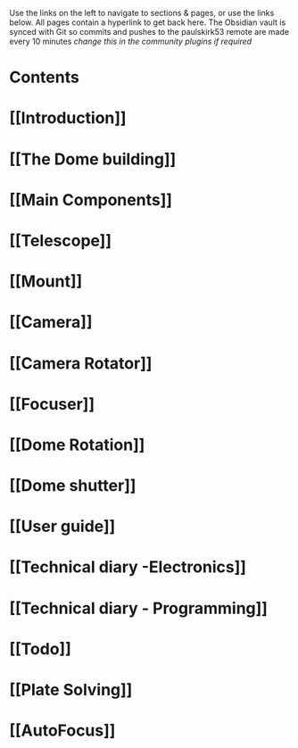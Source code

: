 Use the links on the left to navigate to sections & pages, or use the links below. All pages contain a hyperlink to get back here.
The Obsidian vault is synced with Git so commits and pushes to the paulskirk53 remote are made every 10 minutes *change this in the community plugins if required*

# Contents
# [[Introduction]]
# [[The Dome building]]
# [[Main Components]]
# [[Telescope]]
# [[Mount]]
# [[Camera]]
# [[Camera Rotator]]
# [[Focuser]]
# [[Dome  Rotation]]
# [[Dome shutter]]

# [[User guide]]

# [[Technical diary -Electronics]]

# [[Technical diary - Programming]]

# [[Todo]]

# [[Plate Solving]]
# [[AutoFocus]]









